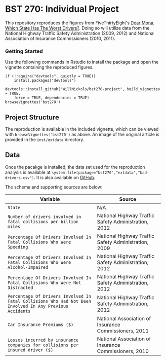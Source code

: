 # BST 270: Individual Project

This repository reproduces the figures from FiveThirtyEight's [Dear Mona, Which State Has The Worst Drivers?](https://fivethirtyeight.com/features/which-state-has-the-worst-drivers/). Doing so will utilize data from the National Highway Traffic Safety Administration (2009, 2012) and National Association of Insurance Commissioners (2010, 2011).

### Getting Started

Use the following commands in Rstudio to install the package and open the
vignette containing the reproduced figures.
```
if (!require("devtools", quietly = TRUE))
    install.packages("devtools")
    
devtools::install_github("WillNickols/bst270-project", build_vignettes = TRUE,
    force = TRUE, dependencies = TRUE)
browseVignettes('bst270')
```

## Project Structure

The reproduction is available in the included vignette, which can be viewed 
with `browseVignettes('bst270')` as above. An image of the 
original article is provided in the `inst/extdata` directory.

## Data

Once the pacakge is installed, the data set used for the reproduction analysis 
is available at `system.file(package="bst270","extdata","bad-drivers.csv")`. 
It is also available on [GitHub](https://github.com/fivethirtyeight/data/blob/master/bad-drivers/bad-drivers.csv).

The schema and supporting sources are below:

Variable | Source
---|---------
`State` | N/A
`Number of drivers involved in fatal collisions per billion miles` | National Highway Traffic Safety Administration, 2012
`Percentage Of Drivers Involved In Fatal Collisions Who Were Speeding` | National Highway Traffic Safety Administration, 2009
`Percentage Of Drivers Involved In Fatal Collisions Who Were Alcohol-Impaired` | National Highway Traffic Safety Administration, 2012
`Percentage Of Drivers Involved In Fatal Collisions Who Were Not Distracted`	 | National Highway Traffic Safety Administration, 2012
`Percentage Of Drivers Involved In Fatal Collisions Who Had Not Been Involved In Any Previous Accidents` | National Highway Traffic Safety Administration, 2012
`Car Insurance Premiums ($)` | National Association of Insurance Commissioners, 2011
`Losses incurred by insurance companies for collisions per insured driver ($)` | National Association of Insurance Commissioners, 2010
